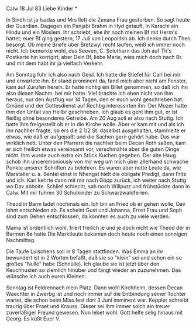  Calw 18 Jul 83
Liebe Kinder <Marie>*

In Sindh ist ja Isadas und Mrs Ilett die Zenana Frau gestorben. So sagt heute der Guardian. Dagegen ein Panjabi Brahm in Hyd getauft, in Karachi ein Hindu und ein Moslem. Ihr schriebt, ehe ihr noch meinen Bf mit Herm's hattet; euer Bf ging gestern, 17 Juli von Leopoldsh ab. Ich denke durch Theo besorgt. Ob meine Briefe über Bretzwyl recht laufen, weiß ich immer noch nicht. Ich bemerkte wohl, das Seeven, C. Solothurn das Joh auf Th's Postkarte hin korrigirt, aber Dein Bf, liebe Marie, wies mich doch nach Br. und mit dem habt ihr ja vielfach Verkehr.

Am Sonntag fuhr ich also nach Geisl. Ich hatte die Stiefel für Carl bei mir und erwartete ihn. Er stand prominent da, fand mich aber nicht am Fenster, kam auf Zurufen herein. Er hatte richtig ein Billet genommen, so daß ich ihn also diesen Nachm. bei mir hatte. Viel brachte ich eben nicht von ihm heraus, nur den Ausflug vor 14 Tagen, den er euch wohl geschrieben hat. Gmünd und der Gottesdienst auf Rechbg interessirten ihn. Der Mozer hatte ihm den Unfall von Heilbr geschrieben. Ich glaub es geht ihm gut, er ist fleißig ohne besonderes Getreibe. Am 20 Aug soll er also nach Stuttg. Ich hatte ihm freigestellt ob er in die Kirche wolle. Aber er kam mit und als ich ihn nachher fragte, ob ers die 2 1/2 St. daselbst ausgehalten, stammelte er etwas, wie daß er aufgepaßt und die Sachen gern gehört habe. Das war wirklich nett. Unter den Pfarrern die nachher beim Decan Roth saßen, kam er sich freilich etwas vereinsamt vor, verschmähte aber die guten Dinge nicht. Ihm wurde auch extra ein Stück Kuchen gegeben. Der alte Haug schob ihn unceremoniously von mir weg um mich über allerhand schwache Punkte unserer Schriften zu belehren. Es waren aber nette Leute da, wie Marstaller u. a. Bentel einst in Nhengst hielt die obligate Predigt, dann Fritz und ich. Karl kehrte dann mit mir nach Göpp zurück, ich weiter nach Stuttg wo Dav abholte. Schlief schlecht, sah noch Willputz und frühstückte dann in Calw. Mit mir fuhren 30 Schulkinder zu Schwarzwaldferien.

Theod in Barm ladet nochmals ein. Ich bin an Fried ob er gehen wolle, Dav lehnt entschieden ab. Es scheint Gust und Johanna, Ernst Frau und Soph sind zum Gehen entschlossen, da könnten es auch zu viele werden.

Mama ist ordentlich wohl, friert freilich je und je doch nicht wie Theod der in Barmen 8ø hatte Die Marktleute bekamen doch heute noch einen sonnigen Nachmittag.

Die Taufe Luischens soll in 8 Tagen stattfinden. Was Emma an ihr bewundert ist in 2 Worten befaßt, daß sie so "klein" sei und schon ein so großes "Nulle" habe (Schnülle). Ich glaube sie ist jetzt über den Keuchhusten so ziemlich hinüber und fängt wieder an zuzunehmen. Das wünsche ich auch euren Kleinen.

Sonntag ist Feldrennach mein Platz. Dann wohl Kirchheim, dessen Decan Waechter in Zwerbg ist und noch immer auf die Entbindung seiner Tochter wartet, die schon beim Miss.fest dort 3 Juni imminent war. Keppler schreibt traurig über Praet und Krauss. Dieser sei ihm immer solch ein treuer zuverläßiger Freund gewesen. Nun lebet wohl. Gott helfe selig hinaus mit Georg.  Es küßt Euer V.
